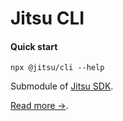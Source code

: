 # Jitsu CLI

#### Quick start 
```
npx @jitsu/cli --help
```

Submodule of [Jitsu SDK](https://github.com/jitsucom/jitsu-sdk).

[Read more →](https://github.com/jitsucom/jitsu-sdk).